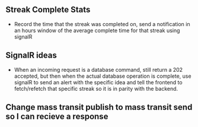 ## Streak Complete Stats
- Record the time that the streak was completed on, send a notification in an hours window of the average complete time for that streak using signalR


## SignalR ideas
- When an incoming request is a database command, still return a 202 accepted, but then when the actual database operation is complete, use signalR to send an alert with the specific idea and tell the frontend to fetch/refetch that specific streak so it is in parity with the backend.

## Change mass transit publish to mass transit send so I can recieve a response